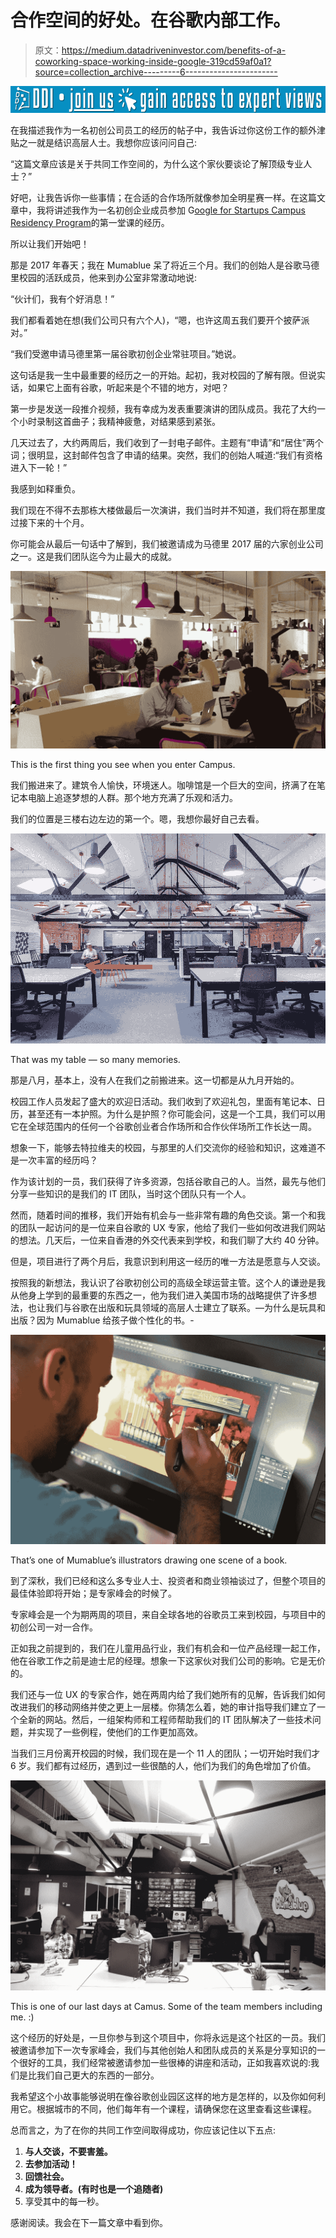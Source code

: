 # 合作空间的好处。在谷歌内部工作。

> 原文：<https://medium.datadriveninvestor.com/benefits-of-a-coworking-space-working-inside-google-319cd59af0a1?source=collection_archive---------6----------------------->

[![](img/f850a30b2455c3b7ccfafc6aa7464871.png)](http://www.track.datadriveninvestor.com/J12U)

在我描述我作为一名初创公司员工的经历的帖子中，我告诉过你这份工作的额外津贴之一就是结识高层人士。我想你应该问问自己:

“这篇文章应该是关于共同工作空间的，为什么这个家伙要谈论了解顶级专业人士？”

好吧，让我告诉你一些事情；在合适的合作场所就像参加全明星赛一样。在这篇文章中，我将讲述我作为一名初创企业成员参加 G[oogle for Startups Campus Residency Program](https://www.campus.co/google-for-startups-residency/)的第一堂课的经历。

所以让我们开始吧！

那是 2017 年春天；我在 Mumablue 呆了将近三个月。我们的创始人是谷歌马德里校园的活跃成员，他来到办公室非常激动地说:

“伙计们，我有个好消息！”

我们都看着她在想(我们公司只有六个人)，“嗯，也许这周五我们要开个披萨派对。”

“我们受邀申请马德里第一届谷歌初创企业常驻项目。”她说。

这句话是我一生中最重要的经历之一的开始。起初，我对校园的了解有限。但说实话，如果它上面有谷歌，听起来是个不错的地方，对吧？

第一步是发送一段推介视频，我有幸成为发表重要演讲的团队成员。我花了大约一个小时录制这首曲子；我精神疲惫，对结果感到紧张。

几天过去了，大约两周后，我们收到了一封电子邮件。主题有“申请”和“居住”两个词；很明显，这封邮件包含了申请的结果。突然，我们的创始人喊道:“我们有资格进入下一轮！”

我感到如释重负。

我们现在不得不去那栋大楼做最后一次演讲，我们当时并不知道，我们将在那里度过接下来的十个月。

你可能会从最后一句话中了解到，我们被邀请成为马德里 2017 届的六家创业公司之一。这是我们团队迄今为止最大的成就。

![](img/3b76b705c47b907f8acfe3757478fd8f.png)

This is the first thing you see when you enter Campus.

我们搬进来了。建筑令人愉快，环境迷人。咖啡馆是一个巨大的空间，挤满了在笔记本电脑上追逐梦想的人群。那个地方充满了乐观和活力。

我们的位置是三楼右边左边的第一个。嗯，我想你最好自己去看。

![](img/9ee07dca02b6734cc1f61e3da680c11a.png)

That was my table — so many memories.

那是八月，基本上，没有人在我们之前搬进来。这一切都是从九月开始的。

校园工作人员发起了盛大的欢迎日活动。我们收到了欢迎礼包，里面有笔记本、日历，甚至还有一本护照。为什么是护照？你可能会问，这是一个工具，我们可以用它在全球范围内的任何一个谷歌创业者合作场所和合作伙伴场所工作长达一周。

想象一下，能够去特拉维夫的校园，与那里的人们交流你的经验和知识，这难道不是一次丰富的经历吗？

作为该计划的一员，我们获得了许多资源，包括谷歌自己的人。当然，最先与他们分享一些知识的是我们的 IT 团队，当时这个团队只有一个人。

然而，随着时间的推移，我们开始有机会与一些非常有趣的角色交谈。第一个和我的团队一起访问的是一位来自谷歌的 UX 专家，他给了我们一些如何改进我们网站的想法。几天后，一位来自香港的外交代表来到学校，和我们聊了大约 40 分钟。

但是，项目进行了两个月后，我意识到利用这一经历的唯一方法是愿意与人交谈。

按照我的新想法，我认识了谷歌初创公司的高级全球运营主管。这个人的谦逊是我从他身上学到的最重要的东西之一，他为我们进入美国市场的战略提供了许多想法，也让我们与谷歌在出版和玩具领域的高层人士建立了联系。—为什么是玩具和出版？因为 Mumablue 给孩子做个性化的书。-

![](img/2fea95bb04fa866a360da20a4ac0c7a9.png)

That’s one of Mumablue’s illustrators drawing one scene of a book.

到了深秋，我们已经和这么多专业人士、投资者和商业领袖谈过了，但整个项目的最佳体验即将开始；是专家峰会的时候了。

专家峰会是一个为期两周的项目，来自全球各地的谷歌员工来到校园，与项目中的初创公司一对一合作。

正如我之前提到的，我们在儿童用品行业，我们有机会和一位产品经理一起工作，他在谷歌工作之前是迪士尼的经理。想象一下这家伙对我们公司的影响。它是无价的。

我们还与一位 UX 的专家合作，她在两周内给了我们她所有的见解，告诉我们如何改进我们的移动网络并使之更上一层楼。你猜怎么着，她的审计指导我们建立了一个全新的网站。然后，一组架构师和工程师帮助我们的 IT 团队解决了一些技术问题，并实现了一些例程，使他们的工作更加高效。

当我们三月份离开校园的时候，我们现在是一个 11 人的团队；一切开始时我们才 6 岁。我们都有过经历，遇到过一些很酷的人，他们为我们的角色增加了价值。

![](img/bbf0e6976ecb28bed8f9bbd8cd2abb7f.png)

This is one of our last days at Camus. Some of the team members including me. :)

这个经历的好处是，一旦你参与到这个项目中，你将永远是这个社区的一员。我们被邀请参加下一次专家峰会，我们与其他创始人和团队成员的关系是分享知识的一个很好的工具，我们经常被邀请参加一些很棒的讲座和活动，正如我喜欢说的:我们是比我们自己更大的东西的一部分。

我希望这个小故事能够说明在像谷歌创业园区这样的地方是怎样的，以及你如何利用它。根据城市的不同，他们每年有一个课程，请确保您在这里查看这些课程。

总而言之，为了在你的共同工作空间取得成功，你应该记住以下五点:

1.  **与人交谈，不要害羞。**
2.  **去参加活动！**
3.  **回馈社会。**
4.  **成为领导者。(有时也是一个追随者)**
5.  享受其中的每一秒。

感谢阅读。我会在下一篇文章中看到你。
